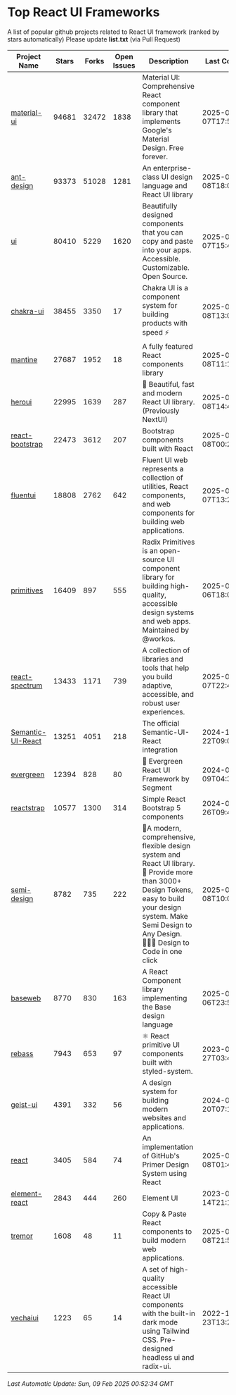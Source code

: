 # Top React UI Frameworks

A list of popular github projects related to React UI framework (ranked by stars automatically)
Please update **list.txt** (via Pull Request)

| Project Name | Stars | Forks | Open Issues | Description | Last Commit |
| ------------ | ----- | ----- | ----------- | ----------- | ----------- |
| [material-ui](https://github.com/mui/material-ui) |94681|32472|1838|Material UI: Comprehensive React component library that implements Google&#39;s Material Design. Free forever.|2025-02-07T17:57:40Z|
| [ant-design](https://github.com/ant-design/ant-design) |93373|51028|1281|An enterprise-class UI design language and React UI library|2025-02-08T18:04:40Z|
| [ui](https://github.com/shadcn-ui/ui) |80410|5229|1620|Beautifully designed components that you can copy and paste into your apps. Accessible. Customizable. Open Source.|2025-02-07T15:42:55Z|
| [chakra-ui](https://github.com/chakra-ui/chakra-ui) |38455|3350|17|Chakra UI is a component system for building products with speed ⚡️|2025-02-08T13:06:29Z|
| [mantine](https://github.com/mantinedev/mantine) |27687|1952|18|A fully featured React components library|2025-02-08T11:13:08Z|
| [heroui](https://github.com/heroui-inc/heroui) |22995|1639|287|🚀 Beautiful, fast and modern React UI library. (Previously NextUI)|2025-02-08T14:48:18Z|
| [react-bootstrap](https://github.com/react-bootstrap/react-bootstrap) |22473|3612|207|Bootstrap components built with React|2025-02-08T00:23:54Z|
| [fluentui](https://github.com/microsoft/fluentui) |18808|2762|642|Fluent UI web represents a collection of utilities, React components, and web components for building web applications.|2025-02-07T13:22:08Z|
| [primitives](https://github.com/radix-ui/primitives) |16409|897|555|Radix Primitives is an open-source UI component library for building high-quality, accessible design systems and web apps. Maintained by @workos.|2025-02-06T18:00:22Z|
| [react-spectrum](https://github.com/adobe/react-spectrum) |13433|1171|739|A collection of libraries and tools that help you build adaptive, accessible, and robust user experiences.|2025-02-07T22:48:24Z|
| [Semantic-UI-React](https://github.com/Semantic-Org/Semantic-UI-React) |13251|4051|218|The official Semantic-UI-React integration|2024-11-22T09:09:59Z|
| [evergreen](https://github.com/segmentio/evergreen) |12394|828|80|🌲 Evergreen React UI Framework by Segment|2024-07-09T04:30:28Z|
| [reactstrap](https://github.com/reactstrap/reactstrap) |10577|1300|314|Simple React Bootstrap 5 components|2024-09-26T09:40:49Z|
| [semi-design](https://github.com/DouyinFE/semi-design) |8782|735|222|🚀A modern, comprehensive, flexible design system and React UI library. 🎨 Provide more than 3000+ Design Tokens, easy to build your design system. Make Semi Design to Any Design.  🧑🏻‍💻 Design to Code in one click |2025-02-08T10:08:24Z|
| [baseweb](https://github.com/uber/baseweb) |8770|830|163|A React Component library implementing the Base design language|2025-01-06T23:55:32Z|
| [rebass](https://github.com/rebassjs/rebass) |7943|653|97|:atom_symbol: React primitive UI components built with styled-system.|2023-07-27T03:42:53Z|
| [geist-ui](https://github.com/geist-org/geist-ui) |4391|332|56|A design system for building modern websites and applications.|2024-07-20T07:18:46Z|
| [react](https://github.com/primer/react) |3405|584|74|An implementation of GitHub&#39;s Primer Design System using React|2025-02-08T01:48:33Z|
| [element-react](https://github.com/ElemeFE/element-react) |2843|444|260|Element UI|2023-01-14T21:13:08Z|
| [tremor](https://github.com/tremorlabs/tremor) |1608|48|11|Copy &amp; Paste React components to build modern web applications. |2025-02-08T21:55:40Z|
| [vechaiui](https://github.com/vechai/vechaiui) |1223|65|14|A set of high-quality accessible React UI components with the built-in dark mode using Tailwind CSS. Pre-designed headless ui and radix-ui.|2022-12-23T13:29:41Z|

*Last Automatic Update: Sun, 09 Feb 2025 00:52:34 GMT*